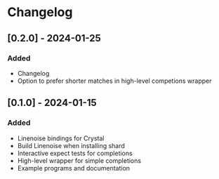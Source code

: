 # Changelog

## [0.2.0] - 2024-01-25

### Added

- Changelog
- Option to prefer shorter matches in high-level competions wrapper

## [0.1.0] - 2024-01-15

### Added

- Linenoise bindings for Crystal
- Build Linenoise when installing shard
- Interactive expect tests for completions
- High-level wrapper for simple completions
- Example programs and documentation
